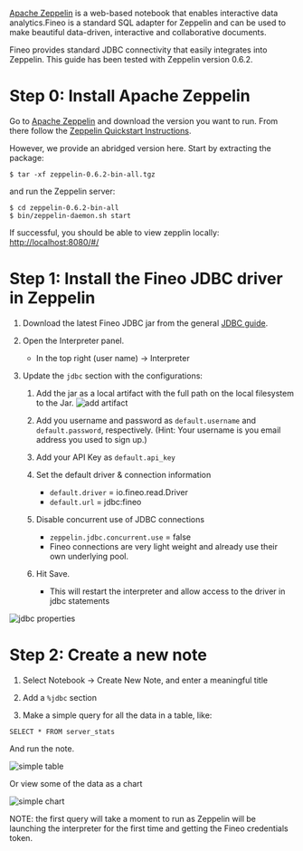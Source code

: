 [Apache Zeppelin] is a web-based notebook that enables interactive data analytics.Fineo is a standard SQL adapter for Zeppelin and can be used to make beautiful data-driven, interactive and collaborative documents.

Fineo provides standard JDBC connectivity that easily integrates into Zeppelin. This guide has been tested with Zeppelin version 0.6.2.

# Step 0: Install Apache Zeppelin

Go to [Apache Zeppelin] and download the version you want to run. From there follow the [Zeppelin Quickstart Instructions](https://zeppelin.apache.org/docs/0.6.2/install/install.html).

However, we provide an abridged version here. Start by extracting the package:

```
$ tar -xf zeppelin-0.6.2-bin-all.tgz
```

and run the Zeppelin server:

```
$ cd zeppelin-0.6.2-bin-all
$ bin/zeppelin-daemon.sh start
```

If successful, you should be able to view zepplin locally: [http://localhost:8080/#/](http://localhost:8080/#/)

# Step 1: Install the Fineo JDBC driver in Zeppelin

1. Download the latest Fineo JDBC jar from the general [JDBC guide].

2. Open the Interpreter panel.
    * In the top right (user name) -> Interpreter

3. Update the `jdbc` section with the configurations:
    1. Add the jar as a local artifact with the full path on the local filesystem to the Jar.
 ![add artifact](/img/zeppelin/artifact.png)

    2. Add you username and password as `default.username` and `default.password`, respectively. (Hint: Your username is you email address you used to sign up.)

    3. Add your API Key as `default.api_key`

    4. Set the default driver & connection information
        * `default.driver` = io.fineo.read.Driver
        * `default.url` = jdbc:fineo

    5. Disable concurrent use of JDBC connections
        * `zeppelin.jdbc.concurrent.use` = false
        * Fineo connections are very light weight and already use their own underlying pool.

    6. Hit Save.
        * This will restart the interpreter and allow access to the driver in jdbc statements

![jdbc properties](/img/zeppelin/jdbc_properties.png)

# Step 2: Create a new note

1. Select Notebook -> Create New Note, and enter a meaningful title

2. Add a `%jdbc` section

3. Make a simple query for all the data in a table, like:

```
SELECT * FROM server_stats
```

And run the note.

 ![simple table](/img/zeppelin/table.png)

Or view some of the data as a chart

![simple chart](/img/zeppelin/chart.png)

NOTE: the first query will take a moment to run as Zeppelin will be launching the interpreter for
 the first time and getting the Fineo credentials token.


[Apache Zeppelin]: https://zeppelin.apache.org/ 
[JDBC guide]: /jdbc/intro
